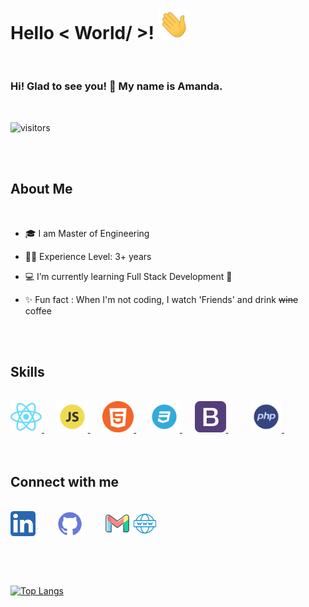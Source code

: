 
# Hello < World/ >! <img src = "https://raw.githubusercontent.com/ZygaDev/ZygaDev/main/hi.gif" width = 50px> <br>

 <br>

### Hi! Glad to see you! 🤩 My name is Amanda.

 <br>

<p align='center'>

![visitors](https://visitor-badge.glitch.me/badge?page_id=ZygaDev.ZygaDev)

</p> <br>


 <br>

## About Me

 <br>

-   🎓 I am Master of Engineering

-   👨‍🎓 Experience Level: 3+ years

-   💻 I’m currently learning Full Stack Development 🚀

-   ✨ Fun fact : When I'm not coding, I watch 'Friends' and drink ~~wine~~ coffee

 <br>


 <br>

## Skills

 <br>
<div align='left'>
<a href= https://github.com/ZygaDev?tab=repositories&q=&type=&language=reactjs&sort= > <img width='50px' src ='https://raw.githubusercontent.com/ZygaDev/ZygaDev/main/7423888_react_react%20native_icon.png'> </a>&nbsp;&nbsp;&nbsp;&nbsp;
<a href= https://github.com/ZygaDev?tab=repositories&q=&type=&language=javascript&sort= > <img width='50px' src ='https://raw.githubusercontent.com/ZygaDev/ZygaDev/main/652581_code_command_develop_javascript_language_icon.png'> </a>&nbsp;&nbsp;&nbsp;&nbsp;
<a href= https://github.com/ZygaDev?tab=repositories&q=&type=&language=html&sort= > <img width='50px' src ='https://raw.githubusercontent.com/ZygaDev/ZygaDev/main/3069649_circle_html5_programming_round%20icon_icon.png'> </a>&nbsp;&nbsp;&nbsp;&nbsp;
<a href= https://github.com/ZygaDev?tab=repositories&q=&type=&language=css&sort= > <img width='50px' src ='https://raw.githubusercontent.com/ZygaDev/ZygaDev/main/652584_code_css_develop_language_layout_icon.png'> </a>&nbsp;&nbsp;&nbsp;&nbsp;
<a href= https://github.com/ZygaDev?tab=repositories&q=&type=&language=bootstrap&sort= > <img width='50px' src ='https://raw.githubusercontent.com/ZygaDev/ZygaDev/b29eb23d88b4e14a33d3deafc937b5df8b3c22d7/bootstrap.svg'> </a>&nbsp;&nbsp;&nbsp;&nbsp;&nbsp;&nbsp;&nbsp;&nbsp;
<a href= https://github.com/ZygaDev?tab=repositories&q=&type=&language=php&sort= > <img width='50px' src ='https://raw.githubusercontent.com/ZygaDev/ZygaDev/main/652580_code_command_develop_language_php_icon.png'> </a>&nbsp;&nbsp;&nbsp;&nbsp;
</div>
 <br>


 <br>

## Connect with me

 <br>
<a href = 'https://www.linkedin.com/in/azygmanska/'> <img width = '40px' align= 'center' src="https://raw.githubusercontent.com/ZygaDev/ZygaDev/main/5296501_linkedin_network_linkedin%20logo_icon.png"/></a>&nbsp;&nbsp;&nbsp;&nbsp;&nbsp;&nbsp;&nbsp;&nbsp;
<a href = 'https://www.github.com/ZygaDev'> <img width = '40px' align= 'center' src="https://raw.githubusercontent.com/ZygaDev/ZygaDev/main/4202098_github_code_developer_logo_icon.png"/></a>&nbsp;&nbsp;&nbsp;&nbsp;&nbsp;&nbsp;&nbsp;&nbsp;
<a href = 'mailto:amandazygmanska@gmail.com'> <img width = '40px' align= 'center' src="https://raw.githubusercontent.com/ZygaDev/ZygaDev/main/7101527_gmail_email_mail_icon.png"/></a>
<a href = 'https://amandazygmanska.pl/'> <img width = '40px' align= 'center' src="https://raw.githubusercontent.com/ZygaDev/ZygaDev/main/2305615_address_globe_internet_network_site_icon.png"/></a>
<br> <br>


<br> <br>

[![Top Langs](https://github-readme-stats.vercel.app/api/top-langs/?username=zygadev&layout=compact&show_icons=true&theme=dracula&count_private=true)](https://github.com/anuraghazra/github-readme-stats)
